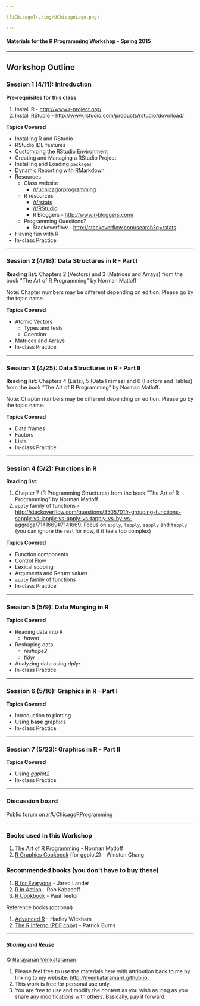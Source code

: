 ```yaml
---

![UChicago](./img/UChicagoLogo.png)

---
```


#### Materials for the R Programming Workshop - Spring 2015

---

## Workshop Outline

### Session 1 (4/11): Introduction

**Pre-requisites for this class**

1. Install R - http://www.r-project.org/
2. Install RStudio - http://www.rstudio.com/products/rstudio/download/

**Topics Covered**

+ Installing R and RStudio
+ RStudio IDE features
+ Customizing the RStudio Environment
+ Creating and Managing a RStudio Project
+ Installing and Loading ```packages```
+ Dynamic Reporting with RMarkdown
+ Resources
    + Class website 
        + [/r/uchicagorprogramming](https://www.reddit.com/r/uchicagorprogramming)
    + R resources
        + [/r/rstats](https://www.reddit.com/r/rstats)
        + [/r/RStudio](https://www.reddit.com/r/RStudio)
        + R Bloggers - http://www.r-bloggers.com/
    + Programming Questions?
        + Stackoverflow - http://stackoverflow.com/search?q=rstats
+ Having fun with R
+ In-class Practice

---

### Session 2 (4/18): Data Structures in R - Part I

**Reading list:** Chapters 2 (Vectors) and 3 (Matrices and Arrays) from the book "The Art of R Programming" by Norman Matloff

Note: Chapter numbers may be different depending on edition. Please go by the topic name.

**Topics Covered**

+ Atomic Vectors
    + Types and tests
    + Coercion
+ Matrices and Arrays
+ In-class Practice

---

### Session 3 (4/25): Data Structures in R - Part II

**Reading list:** Chapters 4 (Lists), 5 (Data Frames) and 6 (Factors and Tables) from the book "The Art of R Programming" by Norman Matloff.

Note: Chapter numbers may be different depending on edition. Please go by the topic name.

**Topics Covered**

+ Data frames
+ Factors
+ Lists
+ In-class Practice

---

### Session 4 (5/2): Functions in R

**Reading list:**

1. Chapter 7 (R Programming Structures) from the book "The Art of R Programming" by Norman Matloff.
2. ```apply``` family of functions - http://stackoverflow.com/questions/3505701/r-grouping-functions-sapply-vs-lapply-vs-apply-vs-tapply-vs-by-vs-aggrega/7141669#7141669. Focus on ```apply```, ```lapply```, ```sapply``` and ```tapply``` (you can ignore the rest for now, if it feels too complex)

**Topics Covered**

+ Function components
+ Control Flow
+ Lexical scoping
+ Arguments and Return values
+ ```apply``` family of functions
+ In-class Practice

--- 

### Session 5 (5/9): Data Munging in R

**Topics Covered**

+ Reading data into R
    + _haven_
+ Reshaping data
    + _reshape2_
    + _tidyr_
+ Analyzing data using _dplyr_
+ In-class Practice

---

### Session 6 (5/16): Graphics in R - Part I

**Topics Covered**

+ Introduction to plotting
+ Using __base__ graphics
+ In-class Practice

---

### Session 7 (5/23): Graphics in R - Part II

**Topics Covered**

+ Using _ggplot2_
+ In-class Practice

---

### Discussion board

Public forum on [/r/UChicagoRProgramming](https://www.reddit.com/r/uchicagorprogramming)

---

### Books used in this Workshop

1. [The Art of R Programming](http://bit.ly/ArtRProg) - Norman Matloff
2. [R Graphics Cookbook](http://bit.ly/RGraphicsCookbook) (for ggplot2) - Winston Chang

### Recommended books (you don't have to buy these)

1. [R for Everyone](http://amzn.to/1CIUvcY) - Jared Lander
2. [R in Action](http://manning.com/kabacoff2) - Rob Kabacoff
3. [R Cookbook](http://amzn.to/1EDFsmI) - Paul Teetor

Reference books (optional)

1. [Advanced R](http://adv-r.had.co.nz) - Hadley Wickham
2. [The R Inferno (PDF copy)](http://www.burns-stat.com/pages/Tutor/R_inferno.pdf) - Patrick Burns

---

##### Sharing and Reuse

&copy; [Narayanan Venkataraman](http://nvenkataraman1.github.io)

1. Please feel free to use the materials here with attribution back to me by linking to my website: http://nvenkataraman1.github.io.
2. This work is free for personal use only.
3. You are free to use and modify the content as you wish as long as you share any modifications with others. Basically, pay it forward.

